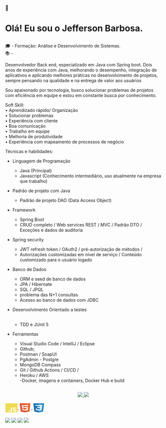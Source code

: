 ###  👋

# Olá! Eu sou o Jefferson Barbosa. 
##
🎓 - Formação: Análise e Desenvolvimento de Sistemas.
<br>
📚 - 

Desenvolvedor Back end, especializado em Java com Spring boot.
Dois anos de experiência com Java, melhorando o desempenho, integração de aplicativos e aplicando melhores práticas no desenvolvimento de projetos, sempre pensando na qualidade e na entrega de valor aos usuários

Sou apaixonado por tecnologia, busco solucionar problemas de projetos com eficiência em equipe e estou em constante busca por conhecimento.

Soft Skill:<br>
• Aprendizado rápido/ Organização<br>
• Solucionar problemas<br>
• Experiência com cliente <br>
• Boa comunicação <br>
• Trabalho em equipe <br>
• Melhoria de produtividade<br>
• Experiência com mapeamento de processos de negócio<br>

Técnicas e habilidades: <br>

- Linguagem de Programação<br>
  -  Java (Principal)<br>
  - Javascript (Conhecimento intermediário, uso atualmente na empresa que trabalho)<br>

- Padrão de projeto com Java<br>
  - Padrão de projeto DAO (Data Access Object)<br>

- Framework<br>
  - Spring Boot <br>
  - CRUD completo / Web services REST / MVC / Padrão DTO / Exceções e dados de auditoria<br>

- Spring security<br>
  - JWT refresh token / OAuth2 / pré-autorização de métodos / <br>
  - Autorizações customizadas em nível de serviço / Conteúdo customizado para o usuário logado<br>

- Banco de Dados<br>
   - ORM e seed de banco de dados <br>
   - JPA / Hibernate<br>
   - SQL / JPQL<br>
   - problema das N+1 consultas<br>
   - Acesso ao banco de dados com JDBC<br>

- Desenvolvimento Orientado a testes<br><br>
  - TDD e JUnit 5<br>

- Ferramentas<br>
  - Visual Studio Code / IntelliJ / Eclipse<br>
  - Github;<br>
  - Postman / SoapUI<br>
  - PgAdmin - Postgre<br>
  - MongoDB Compass<br>
  - Git / Github Actions / CI/CD / <br>
  - Heroku / AWS <br>
  -Docker, imagens e containers, Docker Hub e build<br>



##
<div align="center">
  <a href="https://github.com/jefferson1995">
  <img height="180em" src="https://github-readme-stats.vercel.app/api?username=jefferson1995&show_icons=true&theme=blue&include_all_commits=true&count_private=true"/>
  <img height="180em" src="https://github-readme-stats.vercel.app/api/top-langs/?username=jefferson1995&layout=compact&langs_count=7&theme=blue"/>
</div>

 <div style="display: inline_block"><br>
  <img align="center" alt="jefferson-Js" height="30" width="40" src="https://raw.githubusercontent.com/devicons/devicon/master/icons/javascript/javascript-plain.svg">
   <!--<img align="center" alt="jefferson-React" height="30" width="40" src="https://raw.githubusercontent.com/devicons/devicon/master/icons/react/react-original.svg"> -->
  <img align="center" alt="jefferson-HTML" height="30" width="40" src="https://raw.githubusercontent.com/devicons/devicon/master/icons/html5/html5-original.svg">
  <img align="center" alt="jefferson-CSS" height="30" width="40" src="https://raw.githubusercontent.com/devicons/devicon/master/icons/css3/css3-original.svg">
</div>
  <br>
  
  <div>
  <a href="https://instagram.com/jeffersonbarbosa.pro" target="_blank"><img src="https://img.shields.io/badge/-Instagram-%23E4405F?style=for-the-badge&logo=instagram&logoColor=white" target="_blank"></a>
 <a href="https://discord.com/channels/@jeffersonbarbosa" target="_blank"><img src="https://img.shields.io/badge/Discord-7289DA?style=for-the-badge&logo=discord&logoColor=white" target="_blank"></a> 
  <a href = "mailto:jefferson.bds@hotmail.com"><img src="https://img.shields.io/badge/-Gmail-%23333?style=for-the-badge&logo=gmail&logoColor=white" target="_blank"></a>
  <a href="https://www.linkedin.com/in/jefferson-barbosa-225349149/" target="_blank"><img src="https://img.shields.io/badge/-LinkedIn-%230077B5?style=for-the-badge&logo=linkedin&logoColor=white" target="_blank"></a> 
  </div>
